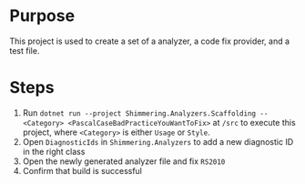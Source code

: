 # Purpose
This project is used to create a set of a analyzer, a code fix provider, and a test file.

# Steps
1. Run `dotnet run --project Shimmering.Analyzers.Scaffolding -- <Category> <PascalCaseBadPracticeYouWantToFix>` at `/src` to execute this project, where `<Category>` is either `Usage` or `Style`.
2. Open `DiagnosticIds` in `Shimmering.Analyzers` to add a new diagnostic ID in the right class
3. Open the newly generated analyzer file and fix `RS2010`
4. Confirm that build is successful